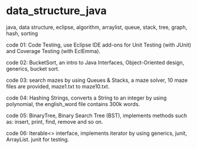 # data_structure_java
java, data structure, eclipse, algorithm, arraylist, queue, stack, tree, graph, hash, sorting

code 01:
Code Testing, use Eclipse IDE add-ons for Unit Testing (with JUnit) and Coverage Testing (with EclEmma).

code 02:
BucketSort, an intro to Java Interfaces, Object-Oriented design, generics, bucket sort.

code 03:
search mazes by using Queues & Stacks, a maze solver, 10 maze files are provided, maze1.txt to maze10.txt. 

code 04:
Hashing Strings, converts a String to an integer by using polynomial, the english_word file contains 300k words.

code 05:
BinaryTree, Binary Search Tree (BST), implements methods such as: insert, print, find, remove and so on.

code 06:
Iterable<> interface, implements iterator by using generics, junit, ArrayList. junit for testing.

